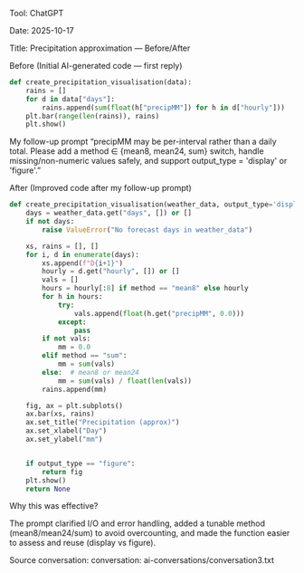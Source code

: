 Tool: ChatGPT

Date: 2025-10-17

Title: Precipitation approximation — Before/After

Before (Initial AI-generated code — first reply)

```python
def create_precipitation_visualisation(data):
    rains = []
    for d in data["days"]:
        rains.append(sum(float(h["precipMM"]) for h in d["hourly"]))
    plt.bar(range(len(rains)), rains)
    plt.show()
```

My follow-up prompt
“precipMM may be per-interval rather than a daily total. Please add a method ∈ {mean8, mean24, sum} switch, handle missing/non-numeric values safely, and support output_type = 'display' or 'figure'.”

After (Improved code after my follow-up prompt)

```python
def create_precipitation_visualisation(weather_data, output_type='display', method="mean24"):
    days = weather_data.get("days", []) or []
    if not days:
        raise ValueError("No forecast days in weather_data")

    xs, rains = [], []
    for i, d in enumerate(days):
        xs.append(f"D{i+1}")
        hourly = d.get("hourly", []) or []
        vals = []
        hours = hourly[:8] if method == "mean8" else hourly
        for h in hours:
            try:
                vals.append(float(h.get("precipMM", 0.0)))
            except:
                pass
        if not vals:
            mm = 0.0
        elif method == "sum":
            mm = sum(vals)
        else:  # mean8 or mean24
            mm = sum(vals) / float(len(vals))
        rains.append(mm)

    fig, ax = plt.subplots()
    ax.bar(xs, rains)
    ax.set_title("Precipitation (approx)")
    ax.set_xlabel("Day")
    ax.set_ylabel("mm")


    if output_type == "figure":
        return fig
    plt.show()
    return None
```

Why this was effective?

The prompt clarified I/O and error handling, added a tunable method (mean8/mean24/sum) to avoid overcounting, and made the function easier to assess and reuse (display vs figure).

Source conversation: conversation: ai-conversations/conversation3.txt



